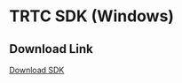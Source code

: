 # TRTC SDK (Windows)

## Download Link

[Download SDK](https://liteav.sdk.qcloud.com/download/latest/v1/TXLiteAVSDK_TRTC_Win_latest.zip)
